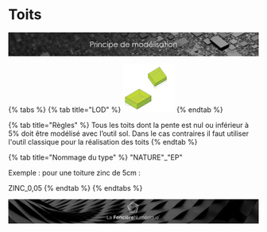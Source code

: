 # Toits

![](../../../.gitbook/assets/principe-de-mod.png)

{% tabs %}
{% tab title="LOD" %}
![LOG 200  / LOI 200 : Structure de base](../../../.gitbook/assets/image%20%2812%29.png)
{% endtab %}

{% tab title="Règles" %}
Tous les toits dont la pente est nul ou inférieur à 5% doit être modélisé avec l’outil sol. Dans le cas contraires il faut utiliser l'outil classique pour la réalisation des toits
{% endtab %}

{% tab title="Nommage du type" %}
"NATURE"\_"EP"

Exemple : pour une toiture zinc de 5cm :

ZINC\_0,05
{% endtab %}
{% endtabs %}

![](../../../.gitbook/assets/wallpaper_fnum_black.jpg)

